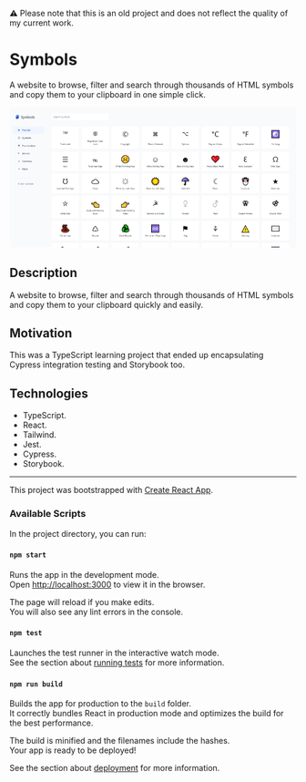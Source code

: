 ⚠️ Please note that this is an old project and does not reflect the quality of my current work.

# Symbols

A website to browse, filter and search through thousands of HTML symbols and copy them to your clipboard in one simple click.

![Symbols](documentation/symbols.jpg)

## Description

A website to browse, filter and search through thousands of HTML symbols and copy them to your clipboard quickly and easily.

## Motivation

This was a TypeScript learning project that ended up encapsulating Cypress integration testing and Storybook too.

## Technologies

- TypeScript.
- React.
- Tailwind.
- Jest.
- Cypress.
- Storybook.

---

This project was bootstrapped with [Create React App](https://github.com/facebook/create-react-app).

### Available Scripts

In the project directory, you can run:

#### `npm start`

Runs the app in the development mode.\
Open [http://localhost:3000](http://localhost:3000) to view it in the browser.

The page will reload if you make edits.\
You will also see any lint errors in the console.

#### `npm test`

Launches the test runner in the interactive watch mode.\
See the section about [running tests](https://facebook.github.io/create-react-app/docs/running-tests) for more information.

#### `npm run build`

Builds the app for production to the `build` folder.\
It correctly bundles React in production mode and optimizes the build for the best performance.

The build is minified and the filenames include the hashes.\
Your app is ready to be deployed!

See the section about [deployment](https://facebook.github.io/create-react-app/docs/deployment) for more information.
